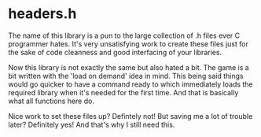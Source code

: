 # headers.h

The name of this library is a pun to the large collection of .h files ever C programmer hates.
It's very unsatisfying work to create these files just for the sake of code cleanness and good interfacing of your libraries.

Now this library is not exactly the same but also hated a bit.
The game is a bit written with the 'load on demand' idea in mind. This being said things would go quicker to have a command ready to which immediately loads the required library when it's needed for the first time.
And that is basically what all functions here do. 

Nice work to set these files up? Defintely not!
But saving me a lot of trouble later? Definitely yes!
And that's why I still need this.


